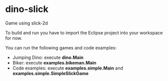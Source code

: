 # dino-slick
Game using slick-2d

To build and run you have to import the Eclipse project into your workspace for now.

You can run the following games and code examples:

 * Jumping Dino: execute **dino.Main**
 * Biker: execute **examples.bikeman.Main**
 * Code examples: execute **examples.simple.Main** and **examples.simple.SimpleSlickGame**

